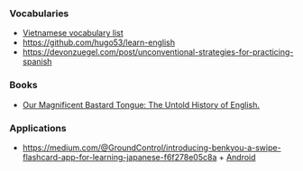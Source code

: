 ### Vocabularies

- [Vietnamese vocabulary list](https://github.com/hugo53/words-vi)
- https://github.com/hugo53/learn-english
- https://devonzuegel.com/post/unconventional-strategies-for-practicing-spanish


### Books

- [Our Magnificent Bastard Tongue: The Untold History of English.](https://www.amazon.com/Our-Magnificent-Bastard-Tongue-History/dp/1592404944)

### Applications

- https://medium.com/@GroundControl/introducing-benkyou-a-swipe-flashcard-app-for-learning-japanese-f6f278e05c8a + [Android](https://play.google.com/store/apps/details?id=fm.raf.benkyou)
